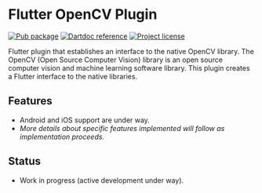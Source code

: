 # Flutter OpenCV Plugin

[![Pub package](https://img.shields.io/pub/v/flutter_opencv_plugin)](https://pub.dev/packages/flutter_opencv_plugin)
[![Dartdoc reference](https://img.shields.io/badge/dartdoc-reference-blue)](https://pub.dev/documentation/flutter_opencv_plugin/latest/)
[![Project license](https://img.shields.io/badge/license-Apache%202.0-informational)](http://www.apache.org/licenses/LICENSE-2.0)

Flutter plugin that establishes an interface to the native OpenCV library. The OpenCV (Open Source Computer Vision) library is an open source computer vision and machine learning software library. This plugin creates a Flutter interface to the native libraries.


## Features

- Android and iOS support are under way.
- _More details about specific features implemented will follow as implementation proceeds._


## Status

- Work in progress (active development under way).

